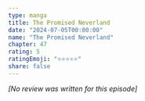 ```yaml
---
type: manga
title: The Promised Neverland
date: "2024-07-05T00:00:00"
name: "The Promised Neverland"
chapter: 47
rating: 5
ratingEmoji: "⭐️⭐️⭐️⭐️⭐️"
share: false
---
```


_[No review was written for this episode]_